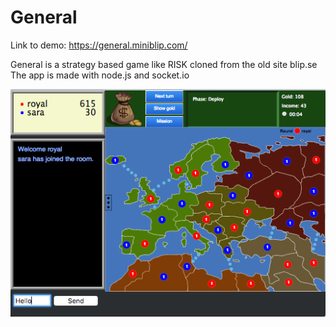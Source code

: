 # General

Link to demo: https://general.miniblip.com/

General is a strategy based game like RISK cloned from the old site blip.se 
<br />
The app is made with node.js and socket.io

![General Screen shot](screenshot.png "Screenshot from the game")

